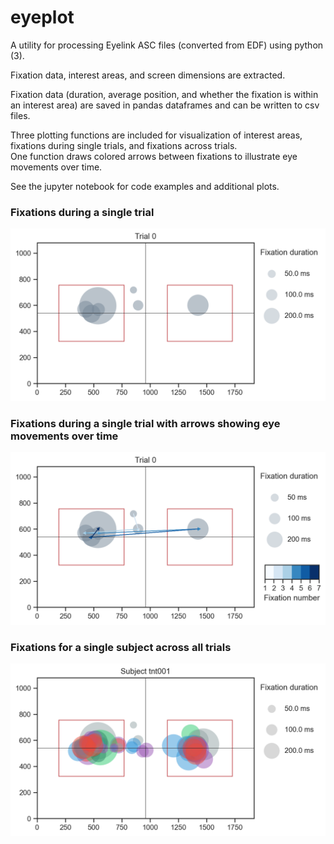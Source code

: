 # eyeplot

A utility for processing Eyelink ASC files (converted from EDF) using python (3).  

Fixation data, interest areas, and screen dimensions are extracted.  

Fixation data (duration, average position, and whether the fixation is within an interest area) are saved in pandas dataframes and can be written to csv files.  

Three plotting functions are included for visualization of interest areas, fixations during single trials, and fixations across trials.  
One function draws colored arrows between fixations to illustrate eye movements over time.  

See the jupyter notebook for code examples and additional plots.  

### Fixations during a single trial  
![Plot of fixations during one trial](./example_trial_fixations.png)  

### Fixations during a single trial with arrows showing eye movements over time
![Plot of fixations during one trial with arrows indicating eye movements over time](./example_directed_trial_fixations.png) 

### Fixations for a single subject across all trials  
![Plot of subject fixations across trials](./example_subject_fixations.png)  
